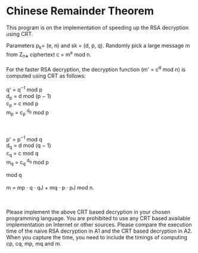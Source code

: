# Chinese Remainder Theorem 

This program is on the implementation of speeding up the RSA decryption using CRT. 

Parameters p<sub>k</sub>= (e, n) and sk = (d, p, q).
Randomly pick a large message m from Z<sub>n∗ </sub>
ciphertext c = m<sup>e</sup> mod n.  
</br>
For the faster RSA decryption, the decryption function (m' = c<sup>d</sup> mod n) is computed using CRT as follows:
</br></br>
q' = q<sup>−1</sup> mod p	 </br>
d<sub>p</sub> = d  mod (p − 1)	 </br>
c<sub>p</sub> = c  mod p	 </br> 
m<sub>p</sub> = c<sub>p</sub><sup> d<sub>p</sub></sup> mod p	 </br>


</br>
</br>
p' = p<sup>−1</sup> mod q </br>
d<sub>q</sub> = d mod (q − 1) </br>
c<sub>q</sub> = c mod q </br>
m<sub>q</sub> = c<sub>q</sub><sup> d<sub>q</sub></sup> mod p	 </br>
 
mod q
</br></br>
m = mp · q · qJ + mq · p · pJ mod n.

</br>
</br>
Please implement the above CRT based decryption in your chosen programming language. You are prohibited to use any CRT based available implementation on Internet or other sources.
Please compare the execution time of the naive RSA decryption in A1 and the CRT based decryption in A2. When you capture the time, you need to include the timings of computing cp, cq, mp, mq and m.
